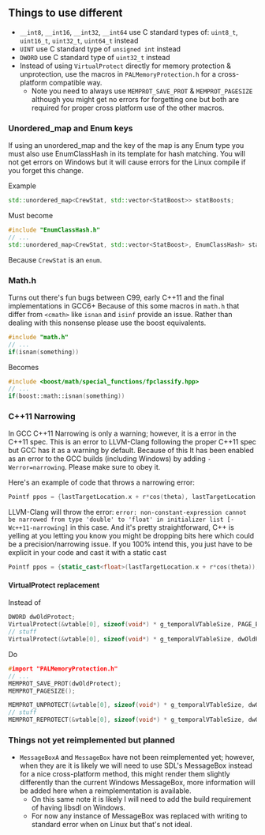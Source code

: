  
## Things to use different
 
 - `__int8`, `__int16`, `__int32`, `__int64` use C standard types of: `uint8_t`, `uint16_t`, `uint32_t`, `uint64_t` instead
 - `UINT` use C standard type of `unsigned int` instead
 - `DWORD` use C standard type of `uint32_t` instead
 - Instead of using `VirtualProtect` directly for memory protection & unprotection, use the macros in `PALMemoryProtection.h` for a cross-platform compatible way.
   - Note you need to always use `MEMPROT_SAVE_PROT` & `MEMPROT_PAGESIZE` although you might get no errors for forgetting one but both are required for proper cross platform use of the other macros.
   
### Unordered_map and Enum keys
If using an unordered_map and the key of the map is any Enum type you must also use EnumClassHash in its template for hash matching.
You will not get errors on Windows but it will cause errors for the Linux compile if you forget this change.

Example
```c++
std::unordered_map<CrewStat, std::vector<StatBoost>> statBoosts;
```
Must become
```c++
#include "EnumClassHash.h"
// ...
std::unordered_map<CrewStat, std::vector<StatBoost>, EnumClassHash> statBoosts;
```
Because `CrewStat` is an `enum`.

### Math.h
Turns out there's fun bugs between C99, early C++11 and the final implementations in GCC6+
Because of this some macros in `math.h` that differ from `<cmath>` like `isnan` and `isinf` provide an issue.
Rather than dealing with this nonsense please use the boost equivalents.

```c++
#include "math.h"
// ...
if(isnan(something))
```
Becomes
```c++
#include <boost/math/special_functions/fpclassify.hpp>
// ...
if(boost::math::isnan(something))
```

### C++11 Narrowing
In GCC C++11 Narrowing is only a warning; however, it is a error in the C++11 spec.
This is an error to LLVM-Clang following the proper C++11 spec but GCC has it as a warning by default.
Because of this It has been enabled as an error to the GCC builds (including Windows) by adding `-Werror=narrowing`.
Please make sure to obey it.

Here's an example of code that throws a narrowing error:
```c++
Pointf ppos = {lastTargetLocation.x + r*cos(theta), lastTargetLocation.y + r*sin(theta)};
```
LLVM-Clang will throw the error: `error: non-constant-expression cannot be narrowed from type 'double' to 'float' in initializer list [-Wc++11-narrowing]` in this case.
And it's pretty straightforward, C++ is yelling at you letting you know you might be dropping bits here which could be a precision/narrowing issue.
If you 100% intend this, you just have to be explicit in your code and cast it with a static cast
```c++
Pointf ppos = {static_cast<float>(lastTargetLocation.x + r*cos(theta)), static_cast<float>(lastTargetLocation.y + r*sin(theta))};
```

#### VirtualProtect replacement
Instead of
```c
DWORD dwOldProtect;
VirtualProtect(&vtable[0], sizeof(void*) * g_temporalVTableSize, PAGE_EXECUTE_READWRITE, &dwOldProtect);
// stuff
VirtualProtect(&vtable[0], sizeof(void*) * g_temporalVTableSize, dwOldProtect, &dwOldProtect);
```
Do
```c
#import "PALMemoryProtection.h"
// ...
MEMPROT_SAVE_PROT(dwOldProtect);
MEMPROT_PAGESIZE();

MEMPROT_UNPROTECT(&vtable[0], sizeof(void*) * g_temporalVTableSize, dwOldProtect);
// stuff
MEMPROT_REPROTECT(&vtable[0], sizeof(void*) * g_temporalVTableSize, dwOldProtect);
```
   
### Things not yet reimplemented but planned

 - `MessageBoxA` and `MessageBox` have not been reimplemented yet; however, when they are it is likely we will need to use SDL's MessageBox instead for a nice cross-platform method, this might render them slightly differently than the current Windows MessageBox, more information will be added here when a reimplementation is available.
   - On this same note it is likely I will need to add the build requirement of having libsdl on Windows.
   - For now any instance of MessageBox was replaced with writing to standard error when on Linux but that's not ideal.

